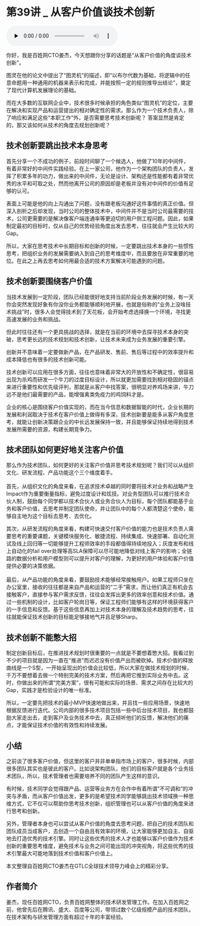 # 第39讲 _ 从客户价值谈技术创新

<audio id="audio" title="第39讲 | 从客户价值谈技术创新" controls="" preload="none"><source id="mp3" src="https://static001.geekbang.org/resource/audio/1d/9f/1d57585db62cdcc647003004c23aeb9f.mp3"></audio>

你好，我是百姓网CTO姜杰，今天想跟你分享的话题是“从客户价值的角度谈技术创新”。

图灵在他的论文中提出了“图灵机”的描述，即“以布尔代数为基础，将逻辑中的任意命题用一种通用的机器来表示和完成，并能按照一定的规则推导出结论”，奠定了现代计算机发展理论的基础。

而在大多数的互联网企业中，技术很多时候承担的角色类似“图灵机”的定位，主要在解决和实现产品和运营提出的相对确定性的需求。那么作为一个技术负责人，除了响应和满足这些“本职工作”外，是否需要思考技术创新呢？ 答案显然是肯定的，那又该如何从技术的角度去规划创新呢？

## 技术创新要跳出技术本身思考

首先分享一个不成功的例子，前段时间聊了一个候选人，他做了10年的中间件，有着非常好的中间件实践经验。在上一家公司，他作为一个架构团队的负责人，发挥了积累多年的功力，做出来的中间件，无论是设计、架构还是性能都有着非常优秀的水平和可取之处，然而他离开公司的原因却是老板并没有对中间件的价值有足够的认可。

表面上可能是他的向上沟通出了问题，没有跟老板沟通好这件事情的真正价值。但深入剖析之后却发现，当时公司的整体技术中，中间件并不是当时公司最需要的技术，公司更需要的是解决像客户端连通率等更迫切的用户侧工程问题。因此，如果制定最初的目标时，仅从自己的优势经验角度出发去思考，往往就会产生比较大的Gap。

所以，大家在思考技术中长期目标和创新的时候，一定要跳出技术本身的一些惯性思考，把组织业务的发展需要纳入到自己的思考维度中，而且要放在非常重要的地位。在此之上再去思考如何用最合适的技术方案解决可能遇到的问题。

## 技术创新要围绕客户价值

当技术发展到一定阶段，团队已经能很好地支持当前阶段业务发展的时候，有一天你会突然发现好象有你没你业务都能够顺利地开展，也就是俗称的“业务上没啥技术挑战”时，很多人会觉得技术到了天花板，会开始考虑选择换一个环境，寻找更高速发展的业务和挑战。

但此时往往还有一个更具挑战的选择，就是在当前的环境中去探寻技术本身的突破，思考更长远的技术规划和技术创新，让技术未来成为业务发展的重要引擎。

创新并不意味着一定要做新产品，在产品研发、售前、售后等过程中的效率提升和成本降低也有很多的技术创新可能。

技术创新可以应用在很多方面，往往也意味着非常大的开放性和不确定性，很容易出现为杀鸡而研发一个牛刀的过度目标设计，所以就更加需要找到相对稳固的锚点来进行重要性和优先级评判，那就是从客户中找答案，很明显对养鸡场来讲，牛刀远不是他们最需要的产品，能增强禽类免疫力的鸡饲料才是。

企业的核心是围绕客户价值实现的，而在当今信息和数据智能的时代，企业长期的发展和利润取决于技术在客户价值上做得有多深，技术创新要是能多从客户角度思考，就能让创新决策跟企业的中长远发展保持一致，并且能够保证持续地得到技术发展所需要的资源，构建长期竞争力。

## 技术团队如何更好地关注客户价值

那么作为技术团队，如何更好的关注客户价值并思考技术规划呢？我们可以从组织文化、研发流程、产品功能这个三个维度着手。<br>
&nbsp;<br>
首先，从组织文化的角度来看，在追求技术卓越的同时要将技术对业务和战略产生Impact作为重要衡量指标，避免过度设计和炫技。对业务型团队可以推行技术合伙人制，鼓励每个同学都以技术合伙人或业务合伙人为目标，每个团队都能基于业务和客户价值，去思考并制定团队使命，并让团队中的每个人都清楚这个使命，能够自主地为这个目标去思考、去优化。

其次，从研发流程的角度来看，构建可快速交付客户价值的能力也是技术负责人需要思考的重要课题，关键模块服务化、敏捷流程、持续集成、快速部署、自动化测试及线上回归等一切能够提升工程师效率的手段都值得持续地投入；灰度发布和线上自动化的fail over处理等高SLA保障可以尽可能地降低对线上客户的影响；全链路的数据分析和用户模型则可以提升对客户的理解，为更好的用户体验和客户价值提供必要的决策依据。<br>
&nbsp;<br>
最后，从产品功能的角度来看，要鼓励技术能够经常接触用户。如果工程师只坐在办公室里，接收的往往都是来自产品和运营的“二手”需求，而让他们真正有机会去接触客户，直接参与客户需求反馈，往往会发挥出更多的效率创意和技术价值。通过一些机制的设计，比如客户轮岗日等，保证工程师们能够有这样的环境获得客户的一手信息和反馈。基于这些信息再加上对技术本身的理解及技术趋势的思考，往往就能保证技术创新的目标能足够接地气并且足够Sharp。

## 技术创新不能憋大招

制定创新目标后，在推进技术规划时很重要的一点就是不要想着憋大招。我看过到不少的项目就是因为一直在“推进”而迟迟没有价值产出而被砍掉。技术价值的释放曲线是一个S型，一开始呈现出的价值会比较低，所以大家在做技术规划的时候，千万不要想着去做一个特别完美的技术方案，然后再把它推到实际业务中去。这时，你做出来的所谓“完美方案”，很有可能和实际的场景、需求之间存在比较大的Gap，实践才是检验设计的唯一标准。

所以，一定要先把技术的最小MVP快速地做出来，并且找一些应用场景，快速地根据反馈进行迭代。公司内部的很多技术项目包括一些中后台技术项目，我也都鼓励大家走出去，走到客户及业务技术中去，真正倾听他们的反馈，解决他们的痛点，才能保证技术价值的有效性和持续发展。

## 小结

之前谈了很多客户价值，但这里的客户并非单单指市场上的客户，很多时候，内部很多团队其实也是彼此的客户。比如说架构团队，他们的目标客户就是各个业务技术团队，所以，技术管理者也需要培养不同的团队产生这样的意识。

有时候，技术同学会觉得跟产品、运营等业务方在合作中有着所谓“不可调和”的冲突与矛盾，而从客户价值出发，更多的是希望技术同学能够跳出技术领域换一种思维方式，它不仅可以帮助你思考技术创新，组织管理也可以从客户价值的角度来进行思考和创新。

另外，管理者本身也可以尝试从客户价值的角度去思考问题，把自己的技术团队和团队成员当成客户，去创造一个自由且有效率的环境，让大家能够更加自主、自驱地去打造优秀的技术引擎。同时让这些优秀的技术人才也能够以客户价值作为技术创新的重要思考维度，避免技术与业务之间可能出现的冲突视角，将这些优秀的技术引擎最大可能地落到技术价值和客户价值上。

本文整理自百姓网CTO姜杰在GTLC全球技术领导力峰会上的精彩分享。

## 作者简介

姜杰，现任百姓网CTO，负责百姓网整体的技术研发管理工作。在加入百姓网之前，他曾先后在腾讯、盛大、百度等公司，带领过数个亿级规模产品的技术团队，在技术架构与研发管理方面有超过十年的丰富经验。



